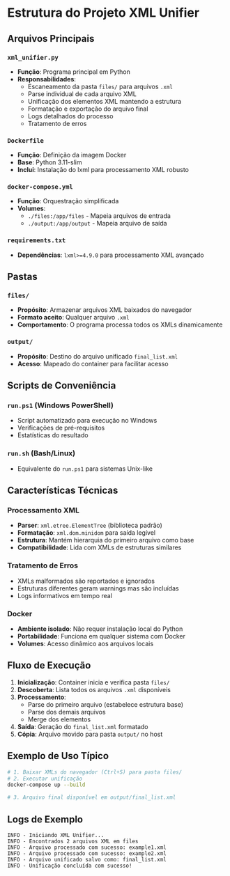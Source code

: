# Estrutura do Projeto XML Unifier

## Arquivos Principais

### `xml_unifier.py`
- **Função**: Programa principal em Python
- **Responsabilidades**:
  - Escaneamento da pasta `files/` para arquivos `.xml`
  - Parse individual de cada arquivo XML
  - Unificação dos elementos XML mantendo a estrutura
  - Formatação e exportação do arquivo final
  - Logs detalhados do processo
  - Tratamento de erros

### `Dockerfile`
- **Função**: Definição da imagem Docker
- **Base**: Python 3.11-slim
- **Inclui**: Instalação do lxml para processamento XML robusto

### `docker-compose.yml`
- **Função**: Orquestração simplificada
- **Volumes**: 
  - `./files:/app/files` - Mapeia arquivos de entrada
  - `./output:/app/output` - Mapeia arquivo de saída

### `requirements.txt`
- **Dependências**: `lxml>=4.9.0` para processamento XML avançado

## Pastas

### `files/`
- **Propósito**: Armazenar arquivos XML baixados do navegador
- **Formato aceito**: Qualquer arquivo `.xml`
- **Comportamento**: O programa processa todos os XMLs dinamicamente

### `output/`
- **Propósito**: Destino do arquivo unificado `final_list.xml`
- **Acesso**: Mapeado do container para facilitar acesso

## Scripts de Conveniência

### `run.ps1` (Windows PowerShell)
- Script automatizado para execução no Windows
- Verificações de pré-requisitos
- Estatísticas do resultado

### `run.sh` (Bash/Linux)
- Equivalente do `run.ps1` para sistemas Unix-like

## Características Técnicas

### Processamento XML
- **Parser**: `xml.etree.ElementTree` (biblioteca padrão)
- **Formatação**: `xml.dom.minidom` para saída legível
- **Estrutura**: Mantém hierarquia do primeiro arquivo como base
- **Compatibilidade**: Lida com XMLs de estruturas similares

### Tratamento de Erros
- XMLs malformados são reportados e ignorados
- Estruturas diferentes geram warnings mas são incluídas
- Logs informativos em tempo real

### Docker
- **Ambiente isolado**: Não requer instalação local do Python
- **Portabilidade**: Funciona em qualquer sistema com Docker
- **Volumes**: Acesso dinâmico aos arquivos locais

## Fluxo de Execução

1. **Inicialização**: Container inicia e verifica pasta `files/`
2. **Descoberta**: Lista todos os arquivos `.xml` disponíveis
3. **Processamento**: 
   - Parse do primeiro arquivo (estabelece estrutura base)
   - Parse dos demais arquivos
   - Merge dos elementos
4. **Saída**: Geração do `final_list.xml` formatado
5. **Cópia**: Arquivo movido para pasta `output/` no host

## Exemplo de Uso Típico

```bash
# 1. Baixar XMLs do navegador (Ctrl+S) para pasta files/
# 2. Executar unificação
docker-compose up --build

# 3. Arquivo final disponível em output/final_list.xml
```

## Logs de Exemplo

```
INFO - Iniciando XML Unifier...
INFO - Encontrados 2 arquivos XML em files
INFO - Arquivo processado com sucesso: example1.xml
INFO - Arquivo processado com sucesso: example2.xml
INFO - Arquivo unificado salvo como: final_list.xml
INFO - Unificação concluída com sucesso!
```
